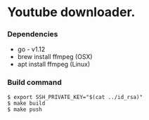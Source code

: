 # Youtube downloader. 

### Dependencies 
* go - v1.12
* brew install ffmpeg (OSX)
* apt install ffmpeg (Linux)

### Build command
```
$ export SSH_PRIVATE_KEY="$(cat ../id_rsa)"
$ make build
$ make push
```